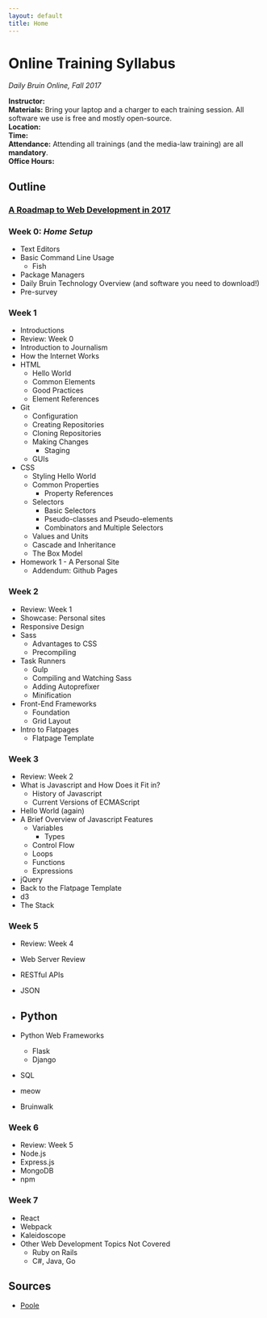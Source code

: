 ```yaml
---
layout: default
title: Home
---
```


# Online Training Syllabus

*Daily Bruin Online, Fall 2017*

**Instructor:**  
**Materials:** Bring your laptop and a charger to each training session. All software we use is free and mostly open-source.  
**Location:**  
**Time:**  
**Attendance:** Attending all trainings (and the media-law training) are all **mandatory**.  
**Office Hours:**

## Outline

### [A Roadmap to Web Development in 2017](https://github.com/kamranahmedse/developer-roadmap)

### Week 0: *Home Setup*
- Text Editors
- Basic Command Line Usage
  - Fish
- Package Managers
- Daily Bruin Technology Overview (and software you need to download!)
- Pre-survey

### Week 1
- Introductions
- Review: Week 0
- Introduction to Journalism
- How the Internet Works
- HTML
  - Hello World
  - Common Elements
  - Good Practices
  - Element References
- Git
  - Configuration
  - Creating Repositories
  - Cloning Repositories
  - Making Changes
    - Staging
  - GUIs
- CSS
  - Styling Hello World
  - Common Properties
    - Property References
  - Selectors
    - Basic Selectors
    - Pseudo-classes and Pseudo-elements
    - Combinators and Multiple Selectors
  - Values and Units
  - Cascade and Inheritance
  - The Box Model
- Homework 1 - A Personal Site
  - Addendum: Github Pages

### Week 2
- Review: Week 1
- Showcase: Personal sites
- Responsive Design
- Sass
  - Advantages to CSS
  - Precompiling
- Task Runners
  - Gulp
  - Compiling and Watching Sass
  - Adding Autoprefixer
  - Minification
- Front-End Frameworks
  - Foundation
  - Grid Layout
- Intro to Flatpages
  - Flatpage Template

### Week 3
- Review: Week 2
- What is Javascript and How Does it Fit in?
  - History of Javascript
  - Current Versions of ECMAScript
- Hello World (again)
- A Brief Overview of Javascript Features
  - Variables
    - Types
  - Control Flow
  - Loops
  - Functions
  - Expressions
- jQuery
- Back to the Flatpage Template
- d3
- The Stack



### Week 5
- Review: Week 4
- Web Server Review
- RESTful APIs
- JSON
- Python
  -
- Python Web Frameworks
  - Flask
  - Django
- SQL
- meow

- Bruinwalk


### Week 6
- Review: Week 5
- Node.js
- Express.js
- MongoDB
- npm

### Week 7
- React
- Webpack
- Kaleidoscope
- Other Web Development Topics Not Covered
  - Ruby on Rails
  - C#, Java, Go


## Sources

- [Poole](https://github.com/poole/poole)
